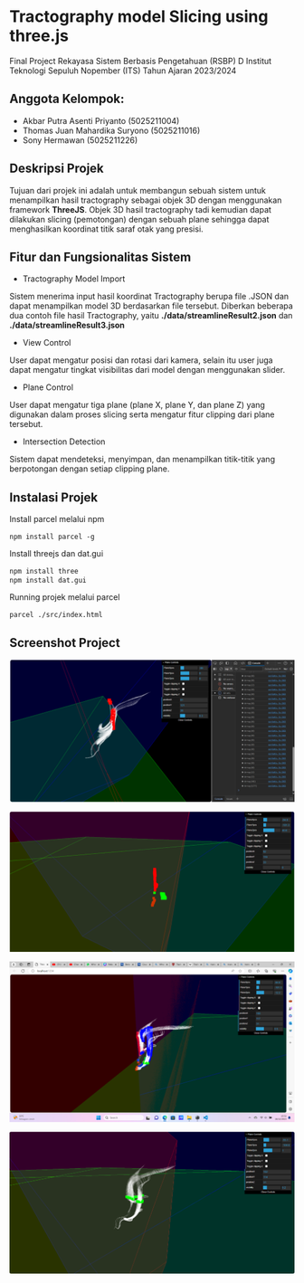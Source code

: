 # Tractography model Slicing using three.js

Final Project Rekayasa Sistem Berbasis Pengetahuan (RSBP) D Institut Teknologi Sepuluh Nopember (ITS) Tahun Ajaran 2023/2024

## Anggota Kelompok:

- Akbar Putra Asenti Priyanto (5025211004)
- Thomas Juan Mahardika Suryono (5025211016)
- Sony Hermawan (5025211226)

## Deskripsi Projek

Tujuan dari projek ini adalah untuk membangun sebuah sistem untuk menampilkan hasil tractography sebagai objek 3D dengan menggunakan framework **ThreeJS**. Objek 3D hasil tractography tadi kemudian dapat dilakukan slicing (pemotongan) dengan sebuah plane sehingga dapat menghasilkan koordinat titik saraf otak yang presisi.

## Fitur dan Fungsionalitas Sistem

- Tractography Model Import

Sistem menerima input hasil koordinat Tractography berupa file .JSON dan dapat menampilkan model 3D berdasarkan file tersebut. Diberkan beberapa dua contoh file hasil Tractography, yaitu **./data/streamlineResult2.json** dan  **./data/streamlineResult3.json**

- View Control

User dapat mengatur posisi dan rotasi dari kamera, selain itu user juga dapat mengatur tingkat visibilitas dari model dengan menggunakan slider.

- Plane Control

User dapat mengatur tiga plane (plane X, plane Y, dan plane Z) yang digunakan dalam proses slicing serta mengatur fitur clipping dari plane tersebut.

- Intersection Detection

Sistem dapat mendeteksi, menyimpan, dan menampilkan titik-titik yang berpotongan dengan setiap clipping plane.

## Instalasi Projek

Install parcel melalui npm

```
npm install parcel -g
```

Install threejs dan dat.gui

```
npm install three
npm install dat.gui
```

Running projek melalui parcel
```
parcel ./src/index.html
```

## Screenshot Project

![image1](./images/Screenshot%202023-12-18%20135142.png)

![image2](./images/Screenshot%202023-12-18%20150823.png)

![image3](./images/Screenshot%202023-12-18%20155216.png)

![image4](./images/Screenshot%202023-12-18%20155256.png)
